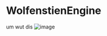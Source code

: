 # WolfenstienEngine

um wut dis
![image](https://user-images.githubusercontent.com/37984032/132376198-b8ea9aea-8391-400c-8eeb-26068d0e7b05.png)

